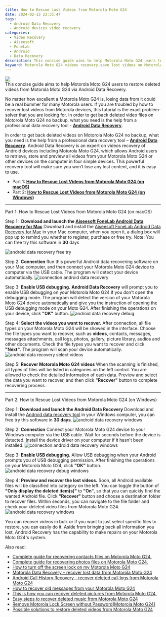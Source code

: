 ```yaml
---
title: How to Rescue Lost Videos from Motorola Moto G24
date: 2024-02-13 23:35:47
tags: 
  - Android Data Recovery
  - Android devices video recovery
categories: 
  - Video Recovery
  - Aiseesoft
  - FoneLab
  - Android
  - Data Recovery
description: This concise guide aims to help Motorola Moto G24 users to restore deleted videos from Motorola Moto G24 via Android Data Recovery.
keyword: Motorola Moto G24 videos recovery,save lost videos on Motorola Moto G24,retrieve wiped videos Motorola Moto G24,broken Motorola Moto G24 videos recovery solution,undeleted videos from Motorola Moto G24,restore deleted videos on Motorola Moto G24,how can i get video back on Motorola Moto G24,Motorola Moto G24 deleted video,how to retrieve video from Motorola Moto G24,video disappear Motorola Moto G24,Motorola Moto G24 video disappear,how to get video back from Motorola Moto G24
---
```


<img src="https://img0mobiles.techidaily.com/images/best-assets/devices/motorola/motorola-moto-g24/2.jpg" class="atpl-imgstyle"  />

<div class="atpl-content atpl-for-fonelab-android recover-video">

<div class="atpl-post-description-part-1">
This concise guide aims to help Motorola Moto G24 users to restore deleted videos from Motorola Moto G24 via Android Data Recovery.
</div>

<div class="atpl-post-description-part-2">
<div class="tpl-content-sub-paragraph-normal">
    <p>
        No matter how excellent a Motorola Moto G24 is, losing data from it could be a real bummer for many Motorola users. If you are troubled by how to recover lost videos from Motorola  devices, this tutorial is the exact problem-solver that you are looking for. In order to get back deleted video files on Motorola Moto G24 no backup, what you need is the help from a professional data recovery tool - <a href="https://tools.techidaily.com/aiseesoft-android-data-recovery/" target="_blank" rel="noopener"><strong>Android Data Recovery</strong></a>.
    </p>
</div>
</div>

<div class="atpl-post-description-part-3">
<div class="tpl-content-sub-paragraph-normal">
    <p>
        In order to get back deleted videos on Motorola Moto G24 no backup, what you need is the help from a professional data recovery tool – <a href="https://tools.techidaily.com/aiseesoft-android-data-recovery/" target="_blank" rel="noopener"><strong>Android Data Recovery</strong></a>. Android Data Recovery is an expert on videos recovery of Android devices including Motorola Moto G24, which allows Android users to retrieve, store and preview all videos from your Motorola Moto G24 or other devices on the computer in four simple devices. This powerful recovery tool will make sure you won’t lose any lost content, and it is easy to use.
    </p>
</div>
</div>

<ul>
  <li>Part 1: <strong><a href="#p1"> How to Rescue Lost Videos from Motorola Moto G24  (on macOS)</a></strong></li>
  <li>Part 2: <strong><a href="#p2"> How to Rescue Lost Videos from Motorola Moto G24  (on Windows)</a></strong></li>
</ul>

<!-- Part 1 -->
<a id="p1" name="p1" ></a><hr>

<div>
  <span class="atpl-step-part-style">Part 1. How to Rescue Lost Videos from Motorola Moto G24 (on macOS)</span>
</div>  

<span class="atpl-stepstyle-a"><span>Step 1: </span></span> <strong>Download and launch the <a href="https://tools.techidaily.com/aiseesoft-android-data-recovery-for-mac/" target="_blank" rel="noopener">Aiseesoft FoneLab Android Data Recovery for Mac</a></strong>
Download and install the <a href="https://tools.techidaily.com/aiseesoft-android-data-recovery-for-mac/" target="_blank" rel="noopener">Aiseesoft FoneLab Android Data Recovery for Mac</a> in your Mac computer, when you open it, a dialog box will pop up to remind you whether to register, purchase or free try.
Note: You can free try this software in <strong>30</strong> days

<img src="https://tools.techidaily.com/images/apps/aiseesoft/android-data-recovery/mac-free-try.png" class="atpl-imgstyle" alt="android data recovery free try" />

<span class="atpl-stepstyle-a"><span>Step 2: </span></span> <strong>Connection</strong>
Run this powerful Android data recovering software on your Mac computer, and then connect your Motorola Moto G24 device to computer via the USB cable. The program will detect your device automatically.
<img src="https://tools.techidaily.com/images/apps/aiseesoft/android-data-recovery/mac-connection-interface.jpg" class="atpl-imgstyle" alt="connection android data recovery" />

<span class="atpl-stepstyle-a"><span>Step 3: </span></span> <strong>Enable USB debugging.</strong>
<strong>Android Data Recovery</strong> will prompt you to enable USB debugging on your Motorola Moto G24 if you don't open the debugging mode. The program will detect the version of your Motorola Moto G24 device automatically and give you the instruction of opening the USB debugging mode on your Moto G24. After finishing the operations on your device, click <strong>"OK"</strong> button.
<img src="https://tools.techidaily.com/images/apps/aiseesoft/android-data-recovery/mac-android-usb-debug.jpg"  class="atpl-imgstyle" alt="android data recovery debug" />

<span class="atpl-stepstyle-a"><span>Step 4: </span></span> <strong>Select the videos you want to recover.</strong>
After connection, all file types on your Motorola Moto G24 will be showed in the interface. Choose the file types you want to recover, such as <strong>videos</strong>, contacts, messages, messages attachments, call logs, photos, gallery, picture library,  audios and other documents. Check the file types you want to recover and click <b>"Next"</b>. The program will scan your device automatically.
<img src="https://tools.techidaily.com/images/apps/aiseesoft/android-data-recovery/mac-choose-type-videos.jpg" class="atpl-imgstyle" alt="android data recovery select videos" />

<span class="atpl-stepstyle-a"><span>Step 5: </span></span> <strong>Recover Motorola Moto G24 videos</strong>
When the scanning is finished, all types of files will be listed in categories on the left control. You are allowed to check the detailed information of each data. Preview and select the data you want to recover, and then click <b>"Recover"</b> button to complete recovering process.


<a id="p2" name="p2"></a><hr>

<!-- Part 2 -->
<div>
<span class="atpl-step-part-style">Part 2. How to Rescue Lost Videos from Motorola Moto G24 (on Windows)</span>
</div>

<span class="atpl-stepstyle-a"><span>Step 1: </span></span> <strong>Download and launch the Android Data Recovery</strong>
Download and install the <a href="https://tools.techidaily.com/aiseesoft-android-data-recovery-for-win/" target="_blank" rel="noopener">Android data recovery tool</a> in your Windows computer, you can free try this software in <b>30 days</b>.
<img src="https://tools.techidaily.com/images/apps/aiseesoft/android-data-recovery/win-start-interface.png"  class="atpl-imgstyle" alt="android data recovery windows" />

<span class="atpl-stepstyle-a"><span>Step 2: </span></span> <strong>Connection</strong>
Connect your Motorola Moto G24 device to your Windows computer via the USB cable. Wait for seconds before the device is detected. Install the device driver on your computer if it hasn't been installed.
<img src="https://tools.techidaily.com/images/apps/aiseesoft/android-data-recovery/win-connection-interface.png" class="atpl-imgstyle" alt="connection android data recovery windows" />

<span class="atpl-stepstyle-a"><span>Step 3: </span></span> <strong>Enable USB debugging.</strong>
Allow USB debugging when your Android prompts you of USB debugging permission. After finishing the operations on your Motorola Moto G24, click <b>"OK"</b> button.
<img src="https://tools.techidaily.com/images/apps/aiseesoft/android-data-recovery/win-android-usb-debug.png" class="atpl-imgstyle" alt="android data recovery debug windows" />

<span class="atpl-stepstyle-a"><span>Step 4: </span></span> <strong>Preview and recover the lost videos.</strong>
Soon, all Android available files will be classified into category on the left. You can toggle the button of <b>"Only display the deleted item(s)"</b> to <b>"On"</b>, so that you can quickly find the wanted Android file. Click <b>"Recover"</b> button and choose a destination folder to recover files. Within seconds, you can navigate to the file folder and check your deleted video files from Motorola Moto G24.
<img src="https://tools.techidaily.com/images/apps/aiseesoft/android-data-recovery/win-recover-videos.jpg" class="atpl-imgstyle" alt="android data recovery windows" />

<div class="atpl-post-description-part-4">
<div class="tpl-content-sub-paragraph-normal">
    <p>
        You can recover videos in bulk or if you want to just select specific files to restore, you can easily do it. Aside from bringing back all information you lost, Android Recovery has the capability to make repairs on your Motorola Moto G24's system.
    </p>
</div>
</div>

<ins class="adsbygoogle"
     style="display:block"
     data-ad-client="ca-pub-7571918770474297"
     data-ad-slot="8358498916"
     data-ad-format="auto"
     data-full-width-responsive="true"></ins>

<span class="atpl-alsoreadstyle">Also read:</span>
<div><ul>
<li><a href="/complete-guide-for-recovering-contacts-files-on-motorola-moto-g24-by-fonelab-android-recover-contacts/" target="_blank" rel="noopener"><u>Complete guide for recovering contacts files on Motorola Moto G24.</u></a></li>
<li><a href="/complete-guide-for-recovering-photos-files-on-motorola-moto-g24-by-fonelab-android-recover-photos/" target="_blank" rel="noopener"><u>Complete guide for recovering photos files on Motorola Moto G24.</u></a></li>
<li><a href="/how-to-turn-off-the-screen-lock-on-my-motorola-moto-g24-by-drfone-android-unlock-android-unlock/" target="_blank" rel="noopener"><u>How to turn off the screen lock on my Motorola Moto G24</u></a></li>
<li><a href="/motorola-data-recovery-recover-lost-data-from-motorola-moto-g24-by-fonelab-android-recover-data/" target="_blank" rel="noopener"><u>Motorola Data Recovery – recover lost data from Motorola Moto G24</u></a></li>
<li><a href="/android-call-history-recovery-recover-deleted-call-logs-from-motorola-moto-g24-by-fonelab-android-recover-call-logs/" target="_blank" rel="noopener"><u>Android Call History Recovery - recover deleted call logs from Motorola Moto G24</u></a></li>
<li><a href="/how-to-recover-old-messages-from-your-motorola-moto-g24-by-fonelab-android-recover-messages/" target="_blank" rel="noopener"><u>How to recover old messages from your Motorola Moto G24</u></a></li>
<li><a href="/this-is-how-you-can-recover-deleted-pictures-from-motorola-moto-g24-by-fonelab-android-recover-pictures/" target="_blank" rel="noopener"><u>This is how you can recover deleted pictures from Motorola Moto G24.</u></a></li>
<li><a href="/easy-steps-to-recover-deleted-music-from-motorola-moto-g24-by-fonelab-android-recover-music/" target="_blank" rel="noopener"><u>Easy steps to recover deleted music from Motorola Moto G24</u></a></li>
<li><a href="/remove-motorola-lock-screen-without-password-motorola-moto-g24-by-drfone-android-unlock-android-unlock/" target="_blank" rel="noopener"><u>Remove Motorola Lock Screen without Password(Motorola Moto G24)</u></a></li>
<li><a href="/possible-solutions-to-restore-deleted-videos-from-motorola-moto-g24-by-fonelab-android-recover-video/" target="_blank" rel="noopener"><u>Possible solutions to restore deleted videos from Motorola Moto G24</u></a></li>
</ul></div>

</div>
